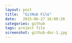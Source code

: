 ```yaml
---
layout: post
title:  "GitHub File"
date:   2015-06-27 16:00:20
categories: github
tags: project file 
screenshot: github-doc-1.jpg
---
```

